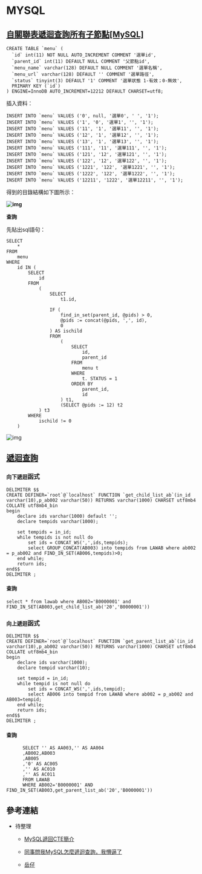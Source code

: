 # MYSQL

## [自關聯表遞迴查詢所有子節點[MySQL]](https://www.gushiciku.cn/pl/gJ2I/zh-tw)

```
CREATE TABLE `menu` (
  `id` int(11) NOT NULL AUTO_INCREMENT COMMENT '選單id',
  `parent_id` int(11) DEFAULT NULL COMMENT '父節點id',
  `menu_name` varchar(128) DEFAULT NULL COMMENT '選單名稱',
  `menu_url` varchar(128) DEFAULT '' COMMENT '選單路徑',
  `status` tinyint(3) DEFAULT '1' COMMENT '選單狀態 1-有效；0-無效',
  PRIMARY KEY (`id`)
) ENGINE=InnoDB AUTO_INCREMENT=12212 DEFAULT CHARSET=utf8;
```

插入資料：



```
INSERT INTO `menu` VALUES ('0', null, '選單0', ' ', '1');
INSERT INTO `menu` VALUES ('1', '0', '選單1', '', '1');
INSERT INTO `menu` VALUES ('11', '1', '選單11', '', '1');
INSERT INTO `menu` VALUES ('12', '1', '選單12', '', '1');
INSERT INTO `menu` VALUES ('13', '1', '選單13', '', '1');
INSERT INTO `menu` VALUES ('111', '11', '選單111', '', '1');
INSERT INTO `menu` VALUES ('121', '12', '選單121', '', '1');
INSERT INTO `menu` VALUES ('122', '12', '選單122', '', '1');
INSERT INTO `menu` VALUES ('1221', '122', '選單1221', '', '1');
INSERT INTO `menu` VALUES ('1222', '122', '選單1222', '', '1');
INSERT INTO `menu` VALUES ('12211', '1222', '選單12211', '', '1');
```

 得到的目錄結構如下圖所示：

**![img](https://images2017.cnblogs.com/blog/837877/201712/837877-20171219135203365-504537466.png)**

 

**查詢**                                                      

 先貼出sql語句：

```
SELECT
    *
FROM
    menu
WHERE
    id IN (
        SELECT
            id
        FROM
            (
                SELECT
                    t1.id,

                IF (
                    find_in_set(parent_id, @pids) > 0,
                    @pids := concat(@pids, ',', id),
                    0
                ) AS ischild
                FROM
                    (
                        SELECT
                            id,
                            parent_id
                        FROM
                            menu t
                        WHERE
                            t. STATUS = 1
                        ORDER BY
                            parent_id,
                            id
                    ) t1,
                    (SELECT @pids := 12) t2
            ) t3
        WHERE
            ischild != 0
    )
```

![img](https://i.imgur.com/csycWh6.png)





## [遞迴查詢](https://iter01.com/519765.html)



### `向下遞迴`函式

```MYSQL
DELIMITER $$
CREATE DEFINER=`root`@`localhost` FUNCTION `get_child_list_ab`(in_id varchar(10),p_ab002 varchar(50)) RETURNS varchar(1000) CHARSET utf8mb4 COLLATE utf8mb4_bin
begin 
	declare ids varchar(1000) default ''; 
	declare tempids varchar(1000); 
 
	set tempids = in_id; 
	while tempids is not null do 
		set ids = CONCAT_WS(',',ids,tempids); 
		select GROUP_CONCAT(AB003) into tempids from LAWAB where ab002 = p_ab002 and FIND_IN_SET(AB006,tempids)>0;  
	end while; 
	return ids; 
end$$
DELIMITER ;
```

#### 查詢

```mysql
select * from lawab where AB002='B0000001' and FIND_IN_SET(AB003,get_child_list_ab('20','B0000001'))
```



### `向上遞迴`函式

```MYSQL
DELIMITER $$
CREATE DEFINER=`root`@`localhost` FUNCTION `get_parent_list_ab`(in_id varchar(10),p_ab002 varchar(50)) RETURNS varchar(1000) CHARSET utf8mb4 COLLATE utf8mb4_bin
begin 
	declare ids varchar(1000); 
	declare tempid varchar(10); 
	 
	set tempid = in_id; 
	while tempid is not null do 
		set ids = CONCAT_WS(',',ids,tempid); 
		select AB006 into tempid from LAWAB where ab002 = p_ab002 and AB003=tempid; 
	end while; 
	return ids; 
end$$
DELIMITER ;
```



#### 查詢

```MYSQL
      SELECT '' AS AA003,'' AS AA004
      ,AB002,AB003
      ,AB005
      ,'0' AS AC005
      ,'' AS AC010
      ,'' AS AC011
      FROM LAWAB 
      WHERE AB002='B0000001' AND FIND_IN_SET(AB003,get_parent_list_ab('20','B0000001'))
```





## 參考連結

- 待整理

  - [MySQL遞回CTE簡介](https://www.tw511.com/25/12420.html)
  - [同事問我MySQL怎麼遞迴查詢，我懵逼了](https://iter01.com/519765.html)

  - [岳仔](https://hackmd.io/@cw110you/B17iG5zxF)

